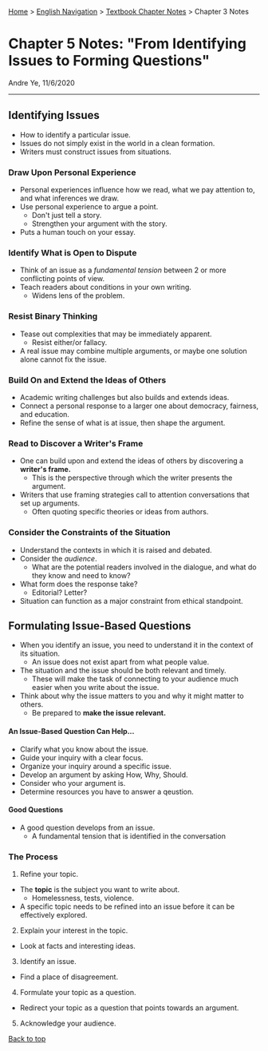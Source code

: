 [Home](https://andre-ye.github.io) > [English Navigation](https://andre-ye.github.io/english/english_navigation) > [Textbook Chapter Notes](https://andre-ye.github.io/english/english_navigation#textbook-chapter-notes) > Chapter 3 Notes

# Chapter 5 Notes: "From Identifying Issues to Forming Questions"
Andre Ye, 11/6/2020

---

## Identifying Issues
- How to identify a particular issue.
- Issues do not simply exist in the world in a clean formation.
- Writers must construct issues from situations.

### Draw Upon Personal Experience
- Personal experiences influence how we read, what we pay attention to, and what inferences we draw.
- Use personal experience to argue a point.
  - Don't just tell a story.
  - Strengthen your argument with the story.
- Puts a human touch on your essay.

### Identify What is Open to Dispute
- Think of an issue as a *fundamental tension* between 2 or more conflicting points of view.
- Teach readers about conditions in your own writing.
  - Widens lens of the problem.

### Resist Binary Thinking
- Tease out complexities that may be immediately apparent.
  - Resist either/or fallacy.
- A real issue may combine multiple arguments, or maybe one solution alone cannot fix the issue.

### Build On and Extend the Ideas of Others
- Academic writing challenges but also builds and extends ideas.
- Connect a personal response to a larger one about democracy, fairness, and education.
- Refine the sense of what is at issue, then shape the argument.

### Read to Discover a Writer's Frame
- One can build upon and extend the ideas of others by discovering a **writer's frame.**
  - This is the perspective through which the writer presents the argument.
- Writers that use framing strategies call to attention conversations that set up arguments.
  - Often quoting specific theories or ideas from authors.

### Consider the Constraints of the Situation
- Understand the contexts in which it is raised and debated.
- Consider the *audience*.
  - What are the potential readers involved in the dialogue, and what do they know and need to know?
- What form does the response take?
  - Editorial? Letter?
- Situation can function as a major constraint from ethical standpoint.

## Formulating Issue-Based Questions 
- When you identify an issue, you need to understand it in the context of its situation. 
  - An issue does not exist apart from what people value.
- The situation and the issue should be both relevant and timely.
  - These will make the task of connecting to your audience much easier when you write about the issue.
- Think about why the issue matters to you and why it might matter to others.
  - Be prepared to **make the issue relevant.**

#### An Issue-Based Question Can Help...
- Clarify what you know about the issue.
- Guide your inquiry with a clear focus.
- Organize your inquiry around a specific issue.
- Develop an argument by asking How, Why, Should.
- Consider who your argument is.
- Determine resources you have to answer a qeustion.

#### Good Questions
- A good question develops from an issue.
  - A fundamental tension that is identified in the conversation

### The Process
1. Refine your topic. 
  - The **topic** is the subject you want to write about.
    - Homelessness, tests, violence. 
  - A specific topic needs to be refined into an issue before it can be effectively explored.
2. Explain your interest in the topic.
  - Look at facts and interesting ideas.
3. Identify an issue.
  - Find a place of disagreement. 
4. Formulate your topic as a question.
  - Redirect your topic as a question that points towards an argument.
5. Acknowledge your audience.

[Back to top](#)
